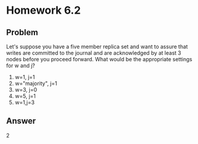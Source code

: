 # Homework 6.2

## Problem

Let's suppose you have a five member replica set and want to assure that writes are committed to the journal and are acknowledged by at least 3 nodes before you proceed forward. What would be the appropriate settings for w and j?

1. w=1, j=1
2. w="majority", j=1
3. w=3, j=0
4. w=5, j=1
5. w=1,j=3

## Answer

2
